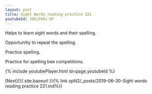 ```yaml
---
layout: post
title: Sight Words reading practice 321
youtubeId: JdGiFmRi-HY
---
```

 
 
Helps to learn sight words and their spelling.

Opportunitiy to repeat the spelling. 

Practice spelling. 
 
Practice for spelling bee competitions. 
 
{% include youtubePlayer.html id=page.youtubeId %}
 
 

[Next]({{ site.baseurl }}{% link  split2/_posts/2019-06-30-Sight words reading practice 221.md%})
 
